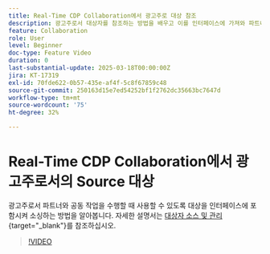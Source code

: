```yaml
---
title: Real-Time CDP Collaboration에서 광고주로 대상 참조
description: 광고주로서 대상자를 참조하는 방법을 배우고 이를 인터페이스에 가져와 파트너와 협업할 때 활용할 수 있습니다.
feature: Collaboration
role: User
level: Beginner
doc-type: Feature Video
duration: 0
last-substantial-update: 2025-03-18T00:00:00Z
jira: KT-17319
exl-id: 70fde622-0b57-435e-af4f-5c8f67859c48
source-git-commit: 250163d15e7ed54252bf1f2762dc35663bc7647d
workflow-type: tm+mt
source-wordcount: '75'
ht-degree: 32%

---
```


# Real-Time CDP Collaboration에서 광고주로서의 Source 대상

광고주로서 파트너와 공동 작업을 수행할 때 사용할 수 있도록 대상을 인터페이스에 포함시켜 소싱하는 방법을 알아봅니다. 자세한 설명서는 [대상자 소스 및 관리](https://experienceleague.adobe.com/ko/docs/real-time-cdp-collaboration/using/setup/onboard-audiences){target="_blank"}를 참조하십시오.

>[!VIDEO](https://video.tv.adobe.com/v/3452217/?learn=on&enablevpops)
